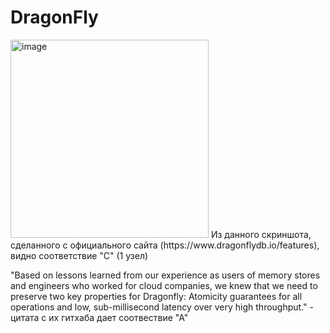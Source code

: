 # DragonFly
<img width="317" alt="image" src="https://github.com/B-a-r-c-i-k/db_sber/assets/43545491/ef05b7da-e12d-41a2-bdf9-27ea542ef0c6">
Из данного скриншота, сделанного с официального сайта (https://www.dragonflydb.io/features), видно соответствие "C" (1 узел)

"Based on lessons learned from our experience as users of memory stores and engineers who worked for cloud companies, we knew that we need to preserve two key properties for Dragonfly: Atomicity guarantees for all operations and low, sub-millisecond latency over very high throughput." - цитата с их гитхаба дает соотвествие "А"
